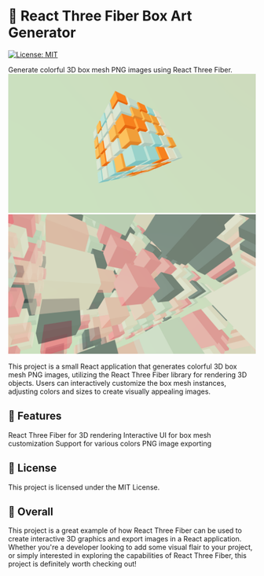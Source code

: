 # 🎨 React Three Fiber Box Art Generator

[![License: MIT](https://img.shields.io/badge/License-MIT-green.svg)](https://opensource.org/licenses/MIT)

Generate colorful 3D box mesh PNG images using React Three Fiber.\
![Sample Image](./screenshot.png)
![Sample Image](./screenshot2.png)

This project is a small React application that generates colorful 3D box mesh PNG images, utilizing the React Three Fiber library for rendering 3D objects. Users can interactively customize the box mesh instances, adjusting colors and sizes to create visually appealing images.

## 🌟 Features
React Three Fiber for 3D rendering
Interactive UI for box mesh customization
Support for various colors
PNG image exporting
## 📜 License
This project is licensed under the MIT License.

## 🔗 Overall
This project is a great example of how React Three Fiber can be used to create interactive 3D graphics and export images in a React application. Whether you're a developer looking to add some visual flair to your project, or simply interested in exploring the capabilities of React Three Fiber, this project is definitely worth checking out!
